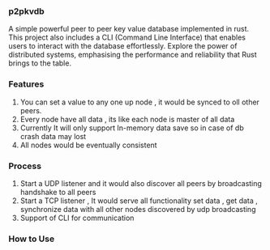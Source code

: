 ### p2pkvdb

A simple powerful peer to peer key value database implemented in rust. This project also includes a CLI (Command Line Interface) that enables users to interact with the database effortlessly. Explore the power of distributed systems, emphasising the performance and reliability that Rust brings to the table.

### Features 
1. You can set a value to any one up node , it would be synced to oll other peers.
2. Every node have all data , its like each node is master of all data 
3. Currently It will only support In-memory data save so in case of db crash data may lost 
4. All nodes would be eventually consistent 


### Process 
1. Start a UDP listener and it would also discover all peers by broadcasting handshake to all peers 
2. Start a TCP listener , It would serve all functionality set data , get data , synchronize data with all other nodes discovered by udp broadcasting 
3. Support of CLI for communication

### How to Use


